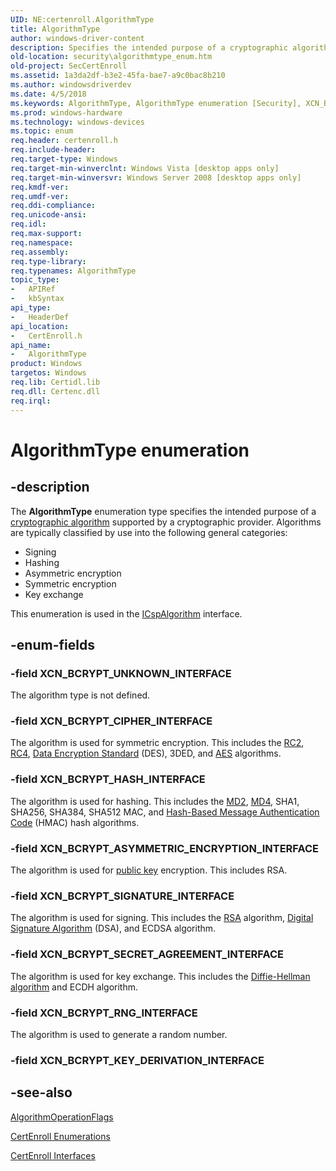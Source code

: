 ```yaml
---
UID: NE:certenroll.AlgorithmType
title: AlgorithmType
author: windows-driver-content
description: Specifies the intended purpose of a cryptographic algorithm supported by a cryptographic provider.
old-location: security\algorithmtype_enum.htm
old-project: SecCertEnroll
ms.assetid: 1a3da2df-b3e2-45fa-bae7-a9c0bac8b210
ms.author: windowsdriverdev
ms.date: 4/5/2018
ms.keywords: AlgorithmType, AlgorithmType enumeration [Security], XCN_BCRYPT_ASYMMETRIC_ENCRYPTION_INTERFACE, XCN_BCRYPT_CIPHER_INTERFACE, XCN_BCRYPT_HASH_INTERFACE, XCN_BCRYPT_RNG_INTERFACE, XCN_BCRYPT_SECRET_AGREEMENT_INTERFACE, XCN_BCRYPT_SIGNATURE_INTERFACE, XCN_BCRYPT_UNKNOWN_INTERFACE, certenroll/AlgorithmType, certenroll/XCN_BCRYPT_ASYMMETRIC_ENCRYPTION_INTERFACE, certenroll/XCN_BCRYPT_CIPHER_INTERFACE, certenroll/XCN_BCRYPT_HASH_INTERFACE, certenroll/XCN_BCRYPT_RNG_INTERFACE, certenroll/XCN_BCRYPT_SECRET_AGREEMENT_INTERFACE, certenroll/XCN_BCRYPT_SIGNATURE_INTERFACE, certenroll/XCN_BCRYPT_UNKNOWN_INTERFACE, security.algorithmtype_enum
ms.prod: windows-hardware
ms.technology: windows-devices
ms.topic: enum
req.header: certenroll.h
req.include-header: 
req.target-type: Windows
req.target-min-winverclnt: Windows Vista [desktop apps only]
req.target-min-winversvr: Windows Server 2008 [desktop apps only]
req.kmdf-ver: 
req.umdf-ver: 
req.ddi-compliance: 
req.unicode-ansi: 
req.idl: 
req.max-support: 
req.namespace: 
req.assembly: 
req.type-library: 
req.typenames: AlgorithmType
topic_type:
-	APIRef
-	kbSyntax
api_type:
-	HeaderDef
api_location:
-	CertEnroll.h
api_name:
-	AlgorithmType
product: Windows
targetos: Windows
req.lib: Certidl.lib
req.dll: Certenc.dll
req.irql: 
---
```


# AlgorithmType enumeration


## -description


The <b>AlgorithmType</b> enumeration type specifies the intended purpose of a <a href="https://msdn.microsoft.com/db46def4-bfdc-4801-a57d-d568e94a2dbb">cryptographic algorithm</a> supported by a cryptographic provider. Algorithms are typically classified by use into the following general categories:<ul>
<li>Signing</li>
<li>Hashing</li>
<li>Asymmetric encryption</li>
<li>Symmetric encryption</li>
<li>Key exchange</li>
</ul> This enumeration is used in the <a href="https://msdn.microsoft.com/08eba616-2e96-40cd-9fda-8549de98c138">ICspAlgorithm</a> interface.


## -enum-fields




### -field XCN_BCRYPT_UNKNOWN_INTERFACE

The algorithm type is not defined.


### -field XCN_BCRYPT_CIPHER_INTERFACE

The algorithm is used for symmetric encryption. This includes the <a href="https://msdn.microsoft.com/ce589e18-02ac-42c2-b76b-776deb686bbd">RC2</a>, <a href="https://msdn.microsoft.com/ce589e18-02ac-42c2-b76b-776deb686bbd">RC4</a>, <a href="https://msdn.microsoft.com/d007cbb9-b547-4dc7-bc22-b526f650f7c2">Data Encryption Standard</a> (DES), 3DED, and <a href="https://msdn.microsoft.com/library/windows/hardware/ff544012">AES</a> algorithms.


### -field XCN_BCRYPT_HASH_INTERFACE

The algorithm is used for hashing. This includes the <a href="https://msdn.microsoft.com/4c4402e9-7455-4868-978f-3899a8fd86c1">MD2</a>, <a href="https://msdn.microsoft.com/4c4402e9-7455-4868-978f-3899a8fd86c1">MD4</a>, SHA1, SHA256, SHA384, SHA512 MAC, and <a href="https://msdn.microsoft.com/4165b820-30fc-477e-a690-81109f161323">Hash-Based Message Authentication Code</a> (HMAC) hash algorithms.


### -field XCN_BCRYPT_ASYMMETRIC_ENCRYPTION_INTERFACE

The algorithm is used for <a href="https://msdn.microsoft.com/2fe6cfd3-8a2e-4dbe-9fb8-332633daa97a">public key</a> encryption. This includes RSA.


### -field XCN_BCRYPT_SIGNATURE_INTERFACE

The algorithm is used for signing. This includes the <a href="https://msdn.microsoft.com/ce589e18-02ac-42c2-b76b-776deb686bbd">RSA</a> algorithm, <a href="https://msdn.microsoft.com/d007cbb9-b547-4dc7-bc22-b526f650f7c2">Digital Signature Algorithm</a> (DSA), and ECDSA algorithm.


### -field XCN_BCRYPT_SECRET_AGREEMENT_INTERFACE

The algorithm is used for key exchange. This includes the <a href="https://msdn.microsoft.com/d007cbb9-b547-4dc7-bc22-b526f650f7c2">Diffie-Hellman algorithm</a> and ECDH algorithm.


### -field XCN_BCRYPT_RNG_INTERFACE

The algorithm is used to generate a random number.


### -field XCN_BCRYPT_KEY_DERIVATION_INTERFACE




## -see-also




<a href="https://msdn.microsoft.com/5fa7ee1e-f5ab-44c9-8ae4-a2940f0c6289">AlgorithmOperationFlags</a>



<a href="https://msdn.microsoft.com/8514fb89-1cf5-4e09-997c-17984efc4e03">CertEnroll Enumerations</a>



<a href="https://msdn.microsoft.com/d49511ed-8651-457e-a102-0bea4edde24c">CertEnroll Interfaces</a>
 

 

